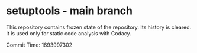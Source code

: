 # setuptools - main branch

This repository contains frozen state of the repository.
Its history is cleared. It is used only for static code
analysis with Codacy.

Commit Time: 1693997302
